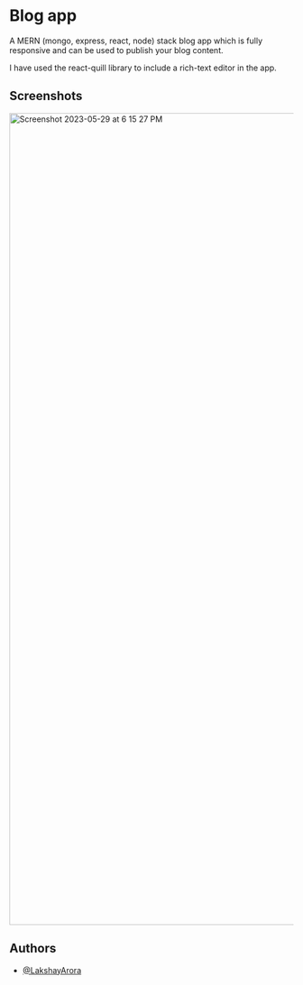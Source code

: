 
# Blog app

A MERN (mongo, express, react, node) stack blog app which is fully responsive and can be used to publish your blog content.

I have used the react-quill library to include a rich-text editor in the app.




## Screenshots

<img width="1440" alt="Screenshot 2023-05-29 at 6 15 27 PM" src="https://github.com/Lakshay-a/blog/assets/97395338/fd92f090-3dad-46f5-abbe-8be2e4c78332">


## Authors

- [@LakshayArora](https://github.com/Lakshay-a)

